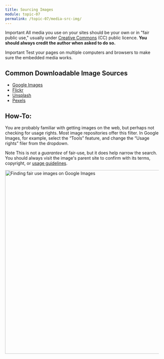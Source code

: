 ```yaml
---
title: Sourcing Images
module: topic-07
permalink: /topic-07/media-src-img/
---
```


<div class="divider-heading"></div>

<span class="label label-danger">Important</span> All media you use on your sites should be your own or in "fair public use," usually under [Creative Commons](https://creativecommons.org/) (CC) public licence. **You should always credit the author when asked to do so.**

<span class="label label-danger">Important</span> Test your pages on multiple computers and browsers to make sure the embedded media works.


## Common Downloadable Image Sources

- <a href="https://images.google.com/" target="_new">Google Images</a>
- <a href="https://www.flickr.com/" target="_new">Flickr</a>
- <a href="https://unsplash.com/" target="_new">Unsplash</a>
- <a href="https://www.pexels.com/" target="_new">Pexels</a>


## How-To:

You are probably familiar with getting images on the web, but perhaps not checking for usage rights. Most image repositories offer this filter. In Google Images, for example, select the “Tools” feature, and change the “Usage rights” filer from the dropdown.

<span class="label label-info">Note</span> This is not a _guarantee_ of fair-use, but it does help narrow the search. You should always visit the image's parent site to confirm with its terms, copyright, or [usage guidelines](https://www.nasa.gov/multimedia/guidelines/index.html).


<img src="../img/download-images.gif" alt="Finding fair use images on Google Images" title="Filter by Usage Rights" width="600" height="auto" />
